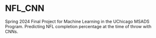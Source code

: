 # NFL_CNN
Spring 2024 Final Project for Machine Learning in the UChicago MSADS Program. Predicting NFL completion percentage at the time of throw with CNNs.
